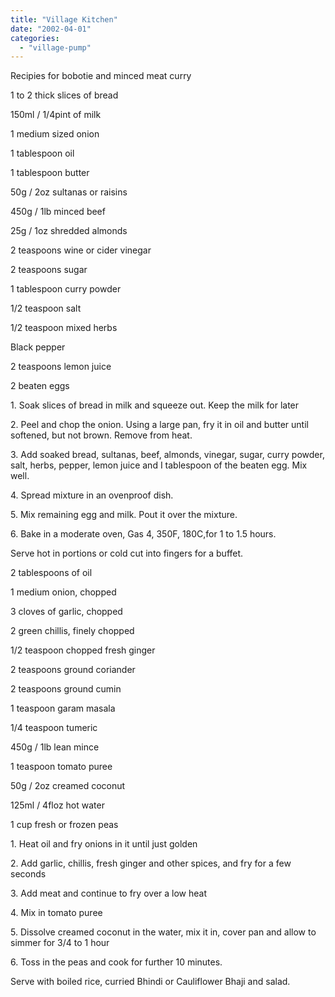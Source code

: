 ```yaml
---
title: "Village Kitchen"
date: "2002-04-01"
categories: 
  - "village-pump"
---
```


Recipies for bobotie and minced meat curry

1 to 2 thick slices of bread

150ml / 1/4pint of milk

1 medium sized onion

1 tablespoon oil

1 tablespoon butter

50g / 2oz sultanas or raisins

450g / 1lb minced beef

25g / 1oz shredded almonds

2 teaspoons wine or cider vinegar

2 teaspoons sugar

1 tablespoon curry powder

1/2 teaspoon salt

1/2 teaspoon mixed herbs

Black pepper

2 teaspoons lemon juice

2 beaten eggs

1\. Soak slices of bread in milk and squeeze out. Keep the milk for later

2\. Peel and chop the onion. Using a large pan, fry it in oil and butter until softened, but not brown. Remove from heat.

3\. Add soaked bread, sultanas, beef, almonds, vinegar, sugar, curry powder, salt, herbs, pepper, lemon juice and I tablespoon of the beaten egg. Mix well.

4\. Spread mixture in an ovenproof dish.

5\. Mix remaining egg and milk. Pout it over the mixture.

6\. Bake in a moderate oven, Gas 4, 350F, 180C,for 1 to 1.5 hours.

Serve hot in portions or cold cut into fingers for a buffet.

2 tablespoons of oil

1 medium onion, chopped

3 cloves of garlic, chopped

2 green chillis, finely chopped

1/2 teaspoon chopped fresh ginger

2 teaspoons ground coriander

2 teaspoons ground cumin

1 teaspoon garam masala

1/4 teaspoon tumeric

450g / 1lb lean mince

1 teaspoon tomato puree

50g / 2oz creamed coconut

125ml / 4floz hot water

1 cup fresh or frozen peas

1\. Heat oil and fry onions in it until just golden

2\. Add garlic, chillis, fresh ginger and other spices, and fry for a few seconds

3\. Add meat and continue to fry over a low heat

4\. Mix in tomato puree

5\. Dissolve creamed coconut in the water, mix it in, cover pan and allow to simmer for 3/4 to 1 hour

6\. Toss in the peas and cook for further 10 minutes.

Serve with boiled rice, curried Bhindi or Cauliflower Bhaji and salad.
